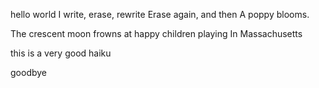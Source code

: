 hello world
I write, erase, rewrite
Erase again, and then
A poppy blooms.


The crescent moon frowns
at happy children playing
In Massachusetts


this is 
a very good
haiku

goodbye
